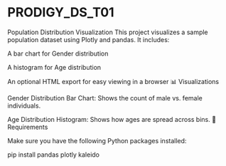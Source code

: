 # PRODIGY_DS_T01
Population Distribution Visualization
This project visualizes a sample population dataset using Plotly and pandas. It includes:


A bar chart for Gender distribution

A histogram for Age distribution

An optional HTML export for easy viewing in a browser
📊 Visualizations

Gender Distribution Bar Chart: Shows the count of male vs. female individuals.

Age Distribution Histogram: Shows how ages are spread across bins.
🧾 Requirements

Make sure you have the following Python packages installed:

pip install pandas plotly kaleido
